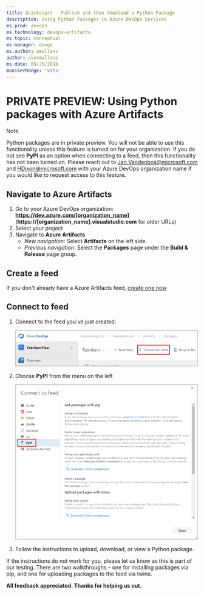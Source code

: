 ```yaml
---
title: Quickstart - Publish and then download a Python Package
description: Using Python Packages in Azure DevOps Services
ms.prod: devops
ms.technology: devops-artifacts
ms.topic: conceptual
ms.manager: douge
ms.author: amullans
author: alexmullans
ms.date: 09/25/2018
monikerRange: 'vsts'
---
```


# PRIVATE PREVIEW: Using Python packages with Azure Artifacts

> [!NOTE]
> Python packages are in private preview. You will not be able to use this functionality unless this feature is turned on for your organization. If you do not see **PyPI** as an option when connecting to a feed, then this functionality has not been turned on. Please reach out to Jan.Vandenbos@microsoft.com and HDixon@microsoft.com with your Azure DevOps organization name if you would like to request access to this feature.

## Navigate to Azure Artifacts

1. Go to your Azure DevOps organization: **https://dev.azure.com/[organization_name]** (**https://[organization_name].visualstudio.com** for older URLs)
2. Select your project
3. Navigate to **Azure Artifacts**
    * _New navigation_: Select **Artifacts** on the left side.
    * _Previous navigation_: Select the **Packages** page under the **Build & Release** page group. 

## Create a feed

If you don't already have a Azure Artifacts feed, [create one now](../feeds/create-feed.md)

## Connect to feed

1. Connect to the feed you've just created: 

    ![Select connect to feed from the Azure DevOps UI](../_shared/_img/connect-to-feed-newnav.png)

2. Choose **PyPl** from the menu on the left

    ![Select PyPl in the left side of the connect to feed UI](_img/connect-to-feed-pypl.png)

3. Follow the instructions to upload, download, or view a Python package.

If the instructions do not work for you, please let us know as this is part of our testing. There are two walkthroughs – one for installing packages via pip, and one for uploading packages to the feed via twine.

**All feedback appreciated. Thanks for helping us out.**

